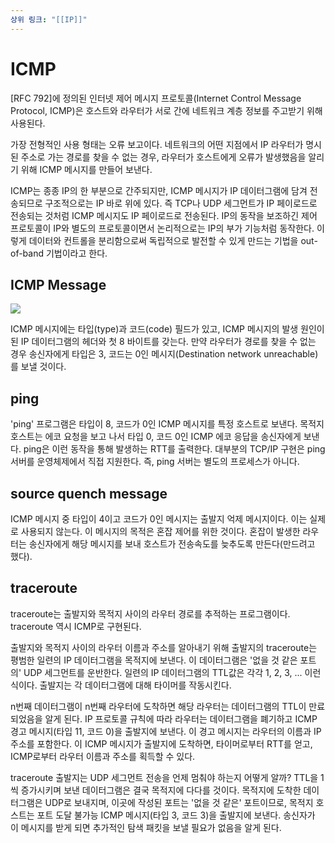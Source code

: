 ```yaml
---
상위 링크: "[[IP]]"
---
```

# ICMP
\[RFC 792]에 정의된 인터넷 제어 메시지 프로토콜(Internet Control Message Protocol, ICMP)은 호스트와 라우터가 서로 간에 네트워크 계층 정보를 주고받기 위해 사용된다.

가장 전형적인 사용 형태는 오류 보고이다. 네트워크의 어떤 지점에서 IP 라우터가 명시된 주소로 가는 경로를 찾을 수 없는 경우, 라우터가 호스트에게 오류가 발생했음을 알리기 위해 ICMP 메시지를 만들어 보낸다.

ICMP는 종종 IP의 한 부분으로 간주되지만, ICMP 메시지가 IP 데이터그램에 담겨 전송되므로 구조적으로는 IP 바로 위에 있다. 즉 TCP나 UDP 세그먼트가 IP 페이로드로 전송되는 것처럼 ICMP 메시지도 IP 페이로드로 전송된다. IP의 동작을 보조하긴 제어 프로토콜이 IP와 별도의 프로토콜이면서 논리적으로는 IP의 부가 기능처럼 동작한다. 이렇게 데이터와 컨트롤을 분리함으로써 독립적으로 발전할 수 있게 만드는 기법을 out-of-band 기법이라고 한다.

## ICMP Message
![](https://i.imgur.com/QOa6YXx.png)

ICMP 메시지에는 타입(type)과 코드(code) 필드가 있고, ICMP 메시지의 발생 원인이 된 IP 데이터그램의 헤더와 첫 8 바이트를 갖는다. 만약 라우터가 경로를 찾을 수 없는 경우 송신자에게 타입은 3, 코드는 0인 메시지(Destination network unreachable)를 보낼 것이다.

## ping
'ping' 프로그램은 타입이 8, 코드가 0인 ICMP 메시지를 특정 호스트로 보낸다. 목적지 호스트는 에코 요청을 보고 나서 타입 0, 코드 0인 ICMP 에코 응답을 송신자에게 보낸다. ping은 이런 동작을 통해 발생하는 RTT를 출력한다. 대부분의 TCP/IP 구현은 ping 서버를 운영체제에서 직접 지원한다. 즉, ping 서버는 별도의 프로세스가 아니다.

## source quench message
ICMP 메시지 중 타입이 4이고 코드가 0인 메시지는 출발지 억제 메시지이다. 이는 실제로 사용되지 않는다. 이 메시지의 목적은 혼잡 제어를 위한 것이다. 혼잡이 발생한 라우터는 송신자에게 해당 메시지를 보내 호스트가 전송속도를 늦추도록 만든다(만드려고 했다).

## traceroute
traceroute는 출발지와 목적지 사이의 라우터 경로를 추적하는 프로그램이다. traceroute 역시 ICMP로 구현된다.

출발지와 목적지 사이의 라우터 이름과 주소를 알아내기 위해 출발지의 traceroute는 평범한 일련의 IP 데이터그램을 목적지에 보낸다. 이 데이터그램은 '없을 것 같은 포트의' UDP 세그먼트를 운반한다. 일련의 IP 데이터그램의 TTL값은 각각 1, 2, 3, ... 이런 식이다. 출발지는 각 데이터그램에 대해 타이머를 작동시킨다.

n번째 데이터그램이 n번째 라우터에 도착하면 해당 라우터는 데이터그램의 TTL이 만료되었음을 알게 된다. IP 프로토콜 규칙에 따라 라우터는 데이터그램을 폐기하고 ICMP 경고 메시지(타입 11, 코드 0)을 출발지에 보낸다. 이 경고 메시지는 라우터의 이름과 IP 주소를 포함한다. 이 ICMP 메시지가 출발지에 도착하면, 타이머로부터 RTT를 얻고, ICMP로부터 라우터 이름과 주소를 획득할 수 있다.

traceroute 출발지는 UDP 세그먼트 전송을 언제 멈춰야 하는지 어떻게 알까? TTL을 1 씩 증가시키며 보낸 데이터그램은 결국 목적지에 다다를 것이다. 목적지에 도착한 데이터그램은 UDP로 보내지며, 이곳에 작성된 포트는 '없을 것 같은' 포트이므로, 목적지 호스트는 포트 도달 불가능 ICMP 메시지(타입 3, 코드 3)을 출발지에 보낸다. 송신자가 이 메시지를 받게 되면 추가적인 탐색 패킷을 보낼 필요가 없음을 알게 된다.